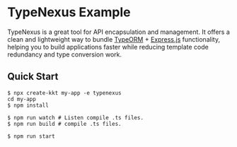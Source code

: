 TypeNexus Example
===

TypeNexus is a great tool for API encapsulation and management. It offers a clean and lightweight way to bundle [TypeORM](https://github.com/typeorm/typeorm) + [Express.js](https://github.com/expressjs/express) functionality, helping you to build applications faster while reducing template code redundancy and type conversion work.

## Quick Start

```shell
$ npx create-kkt my-app -e typenexus
cd my-app
$ npm install

$ npm run watch # Listen compile .ts files.
$ npm run build # compile .ts files.

$ npm run start
```
